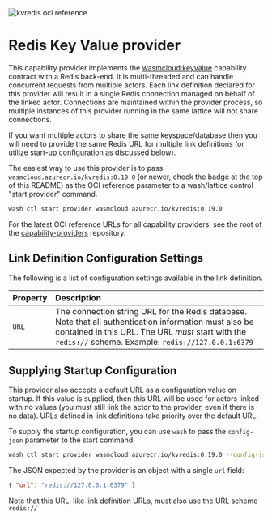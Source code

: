 <img alt='kvredis oci reference' src='https://img.shields.io/endpoint?url=https%3A%2F%2Fdamp-firefly-3711.cosmonic.app%2Fkvredis' />

# Redis Key Value provider

This capability provider implements the [wasmcloud:keyvalue](https://github.com/wasmCloud/interfaces/tree/main/keyvalue) capability contract with a Redis back-end. It is multi-threaded and can handle concurrent requests from multiple actors. Each link definition declared for this provider will result in a single Redis connection managed on behalf of the linked actor. Connections are maintained within the provider process, so multiple instances of this provider running in the same lattice will not share connections.

If you want multiple actors to share the same keyspace/database then you will need to provide the same Redis URL for multiple link definitions (or utilize start-up configuration as discussed below).

The easiest way to use this provider is to pass `wasmcloud.azurecr.io/kvredis:0.19.0` (or newer, check the badge at the top of this README) as the OCI reference parameter to a wash/lattice control "start provider" command. 

```bash
wash ctl start provider wasmcloud.azurecr.io/kvredis:0.19.0
```

For the latest OCI reference URLs for all capability providers, see the root of the [capability-providers](https://github.com/wasmCloud/capability-providers) repository.

## Link Definition Configuration Settings

The following is a list of configuration settings available in the link definition.

| Property | Description                                                                                                                   |
| :------- | :---------------------------------------------------------------------------------------------------------------------------- |
| `URL`    | The connection string URL for the Redis database. Note that all authentication information must also be contained in this URL. The URL _must_ start with the `redis://` scheme. Example: `redis://127.0.0.1:6379` |

## Supplying Startup Configuration

This provider also accepts a default URL as a configuration value on startup. If this value is supplied, then this URL will be used for actors linked with no values (you must still link the actor to the provider, even if there is no data). URLs defined in link definitions take priority over the default URL.

To supply the startup configuration, you can use `wash` to pass the `config-json` parameter to the start command:

```bash
wash ctl start provider wasmcloud.azurecr.io/kvredis:0.19.0 --config-json /path/to/config.json
```

The JSON expected by the provider is an object with a single `url` field: 
```json
{ "url": "redis://127.0.0.1:6379" }
```

Note that this URL, like link definition URLs, must also use the URL scheme `redis://`

